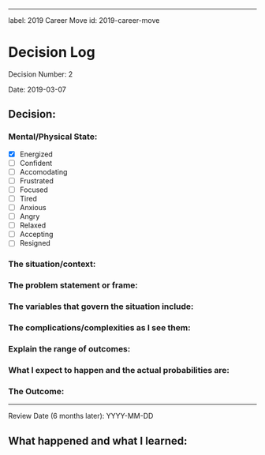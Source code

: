 ---
label: 2019 Career Move
id: 2019-career-move

# Decision Log

Decision Number: 2

Date: 2019-03-07



## Decision:



### Mental/Physical State:

- [x] Energized
- [ ] Confident
- [ ] Accomodating
- [ ] Frustrated
- [ ] Focused
- [ ] Tired
- [ ] Anxious
- [ ] Angry
- [ ] Relaxed
- [ ] Accepting
- [ ] Resigned

### The situation/context:



### The problem statement or frame:




### The variables that govern the situation include:




### The complications/complexities as I see them:




### Explain the range of outcomes:




### What I expect to happen and the actual probabilities are:




### The Outcome:





------------------------------------------------------------------------

Review Date (6 months later): YYYY-MM-DD

## What happened and what I learned:





